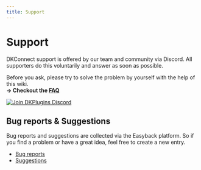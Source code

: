 ```yaml
---
title: Support
---
```


# Support

DKConnect support is offered by our team and community via Discord. All supporters do this voluntarily and answer as soon as possible.

Before you ask, please try to solve the problem by yourself with the help of this wiki.
<br/> **-> Checkout the [FAQ](frequently-asked-questions.md)**

[![Join DKPlugins Discord](https://discordapp.com/api/guilds/513441444959223809/embed.png?style=banner2)](https://discord.gg/ZR7HtTw)

## Bug reports & Suggestions

Bug reports and suggestions are collected via the Easyback platform. So if you find a problem or have a great idea, feel free to create a new entry.

* [Bug reports](https://pretronic.easyback.io/projects/dkconnect/boards/bugreports)
* [Suggestions](https://pretronic.easyback.io/projects/dkconnect/boards/suggestions)
